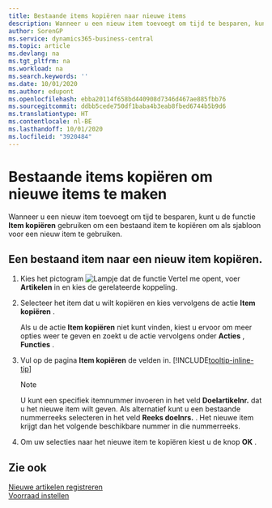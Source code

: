 ```yaml
---
title: Bestaande items kopiëren naar nieuwe items
description: Wanneer u een nieuw item toevoegt om tijd te besparen, kunt u de functie Item kopiëren gebruiken om een bestaand item te kopiëren om als sjabloon voor een nieuw item te gebruiken.
author: SorenGP
ms.service: dynamics365-business-central
ms.topic: article
ms.devlang: na
ms.tgt_pltfrm: na
ms.workload: na
ms.search.keywords: ''
ms.date: 10/01/2020
ms.author: edupont
ms.openlocfilehash: ebba20114f658bd440908d7346d467ae885fbb76
ms.sourcegitcommit: ddbb5cede750df1baba4b3eab8fbed6744b5b9d6
ms.translationtype: HT
ms.contentlocale: nl-BE
ms.lasthandoff: 10/01/2020
ms.locfileid: "3920484"
---
```

# <a name="copy-existing-items-to-create-new-items"></a>Bestaande items kopiëren om nieuwe items te maken

Wanneer u een nieuw item toevoegt om tijd te besparen, kunt u de functie **Item kopiëren** gebruiken om een bestaand item te kopiëren om als sjabloon voor een nieuw item te gebruiken.  

## <a name="to-copy-an-existing-item-to-a-new-item"></a>Een bestaand item naar een nieuw item kopiëren.

1. Kies het pictogram ![Lampje dat de functie Vertel me opent](media/ui-search/search_small.png "Vertel me wat u wilt doen"), voer **Artikelen** in en kies de gerelateerde koppeling.  
2. Selecteer het item dat u wilt kopiëren en kies vervolgens de actie **Item kopiëren** .  

    Als u de actie **Item kopiëren** niet kunt vinden, kiest u ervoor om meer opties weer te geven en zoekt u de actie vervolgens onder **Acties** , **Functies** .  

3. Vul op de pagina **Item kopiëren** de velden in. [!INCLUDE[tooltip-inline-tip](includes/tooltip-inline-tip_md.md)]

    > [!NOTE]  
    > U kunt een specifiek itemnummer invoeren in het veld **Doelartikelnr.** dat u het nieuwe item wilt geven. Als alternatief kunt u een bestaande nummerreeks selecteren in het veld **Reeks doelnrs.** . Het nieuwe item krijgt dan het volgende beschikbare nummer in die nummerreeks.  

4. Om uw selecties naar het nieuwe item te kopiëren kiest u de knop **OK** .  

## <a name="see-also"></a>Zie ook

[Nieuwe artikelen registreren](inventory-how-register-new-items.md)  
[Voorraad instellen](inventory-setup-inventory.md)  

